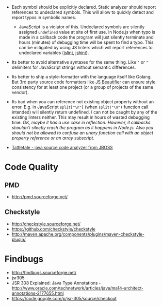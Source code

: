 - Each symbol should be explicitly declared. Static analyzer should report references to undeclared symbols. This will allow to quickly detect and report typos in symbolic names.
  + JavaScript is a violator of this. Undeclared symbols are silently assigned `undefined` value at site of first use. In Node.js when typo is made in a callback code the program will just silently terminate and hours (minutes) of debugging time will be spent to find a typo. This can be mitigated by using JS linters which will report references to undeclared variables ([jslint](http://jshint.com/), [jshint](http://www.jslint.com/)).
- Its better to avoid alternative syntaxes for the same thing. Like `'` or `"` delimiters for JavaScript strings without semantic differences.
- Its better to ship a style-formatter with the language itself like Golang. But 3rd party source code formatters like [JS Beautifier](http://jsbeautifier.org/) can ensure style consistency for at least one project (or a group of projects of the same vendor).
- Its bad when you can reference not existing object property without an error. E.g. in JavaScript `split["\n"]` (when `split("\n")` function call intended) will silently return undefined. I can not be caught by any of the existing linters neither. This may result in hours of wasted debugging time. *OK, maybe it has a use case in reflection. However, it callbacks shouldn't silectly crash the program as it happens in Node.js. Also you should not be allowed to confuse an unary function call with an object property reference or an array subscript.*



- [Tattletale - java source code analyzer from JBOSS](http://tattletale.jboss.org/)

# Code Quality
## PMD 
- http://pmd.sourceforge.net/

## Checkstyle
- http://checkstyle.sourceforge.net/
- https://github.com/checkstyle/checkstyle
- http://maven.apache.org/components/plugins/maven-checkstyle-plugin/

# Findbugs
- http://findbugs.sourceforge.net/
- jsr305
- JSR 308 Explained: Java Type Annotations - http://www.oracle.com/technetwork/articles/java/ma14-architect-annotations-2177655.html
- https://code.google.com/p/jsr-305/source/checkout
